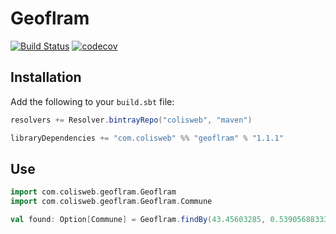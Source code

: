 # Geoflram

[![Build Status](https://travis-ci.org/Colisweb/geoflram.svg?branch=master)](https://travis-ci.org/Colisweb/geoflram)
[![codecov](https://codecov.io/gh/Colisweb/geoflram/branch/master/graph/badge.svg)](https://codecov.io/gh/Colisweb/geoflram)

Installation
------------

Add the following to your `build.sbt` file:

```scala
resolvers += Resolver.bintrayRepo("colisweb", "maven")

libraryDependencies += "com.colisweb" %% "geoflram" % "1.1.1"
```

Use
---

```scala
import com.colisweb.geoflram.Geoflram
import com.colisweb.geoflram.Geoflram.Commune

val found: Option[Commune] = Geoflram.findBy(43.45603285, 0.5390568833333329)
```